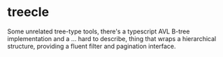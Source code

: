 # treecle

Some unrelated tree-type tools, there's a typescript AVL B-tree implementation and a ... hard to describe, 
thing that wraps a hierarchical structure, providing a fluent filter and pagination interface.

